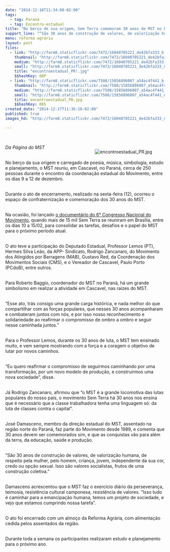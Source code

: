 ```yaml
---
date: "2014-12-16T11:34:08-02:00"
tags:
  - tag: Paraná
  - tag: Encontro-estadual
title: "No berço de sua origem, Sem Terra comemoram 30 anos de MST no Paraná"
support_line: "“São 30 anos de construção de valores, de valorização humana, de respeito pela mulher, pelo homem, criança, jovem. São valores socialistas, frutos de uma construção coletiva.”"
menu: reforma agrária
layout: post
files:
  - link: "http://farm8.staticflickr.com/7472/16040705221_de42bfa333_b.jpg"
    thumbnail: "http://farm8.staticflickr.com/7472/16040705221_de42bfa333_t.jpg"
    medium: "http://farm8.staticflickr.com/7472/16040705221_de42bfa333_z.jpg"
    small: "http://farm8.staticflickr.com/7472/16040705221_de42bfa333_n.jpg"
    title: "encontroestadual_PR!.jpg"
    $$hashKey: 08P
  - link: "http://farm8.staticflickr.com/7508/15856896007_a54ac4f441_b.jpg"
    thumbnail: "http://farm8.staticflickr.com/7508/15856896007_a54ac4f441_t.jpg"
    medium: "http://farm8.staticflickr.com/7508/15856896007_a54ac4f441_z.jpg"
    small: "http://farm8.staticflickr.com/7508/15856896007_a54ac4f441_n.jpg"
    title: encontroestadual_PR.jpg
    $$hashKey: 08S
created_date: "2014-12-17T11:36:18-02:00"
published: true
images_hd: "http://farm8.staticflickr.com/7472/16040705221_de42bfa333_n.jpg"

---
```

<p>&nbsp;</p>

<figure class="image" style="float:right"><img alt="encontroestadual_PR.jpg" src="http://farm8.staticflickr.com/7508/15856896007_a54ac4f441_b.jpg" />
<figcaption></figcaption>
</figure>

<p><em>Da P&aacute;gina do MST</em></p>

<p><br />
No ber&ccedil;o da sua origem e carregado de poesia, m&uacute;sica, simbologia, estudo e planejamento, o MST reuniu, em Cascavel, no Paran&aacute;, cerca de 250 pessoas durante o encontro da coordena&ccedil;&atilde;o estadual do Movimento, entre os dias 9 a 12 de dezembro.&nbsp;</p>

<p><br />
Durante o ato de encerramento, realizado na sexta-feira (12), ocorreu o espa&ccedil;o de confraterniza&ccedil;&atilde;o e comemora&ccedil;&atilde;o dos 30 anos do MST.</p>

<p><br />
Na ocasi&atilde;o, foi lan&ccedil;ado&nbsp;<a href="http://www.mst.org.br/node/16873">o document&aacute;rio do 6&deg; Congresso Nacional do Movimento</a>, quando mais de 15 mil Sem Terra se reuniram em Bras&iacute;lia, entre os dias 10 a 15/02, para consolidar as tarefas, desafios e o papel do MST para o pr&oacute;ximo per&iacute;odo atual.</p>

<p><br />
O ato teve a participa&ccedil;&atilde;o do Deputado Estadual, Professor Lemos (PT), Hermes Silva Le&atilde;o, da APP- Sindicato, Rodrigo Zancanaro, do Movimento dos Atingidos por Barragens (MAB), Gustavo Red, da Coordena&ccedil;&atilde;o dos Movimentos Sociais (CMS), e o Vereador de Cascavel, Paulo Porto (PCdoB), entre outros.</p>

<p><br />
Para Roberto Baggio, coordenador do MST no Paran&aacute;, h&aacute; um grande simbolismo em realizar a atividade em Cascavel, nas ra&iacute;zes do MST.</p>

<p><br />
&ldquo;Esse ato, tr&aacute;s consigo uma grande carga hist&oacute;rica, e nada melhor do que compartilhar com as for&ccedil;as populares, que nesses 30 anos acompanharam e combateram juntos com n&oacute;s, e por isso nosso reconhecimento e solidariedade ao reafirmar o compromisso de ombro a ombro e seguir nesse caminhada juntos.&rdquo;</p>

<p><br />
Para o Professor Lemos, durante os 30 anos de luta, o MST tem ensinado muito, e vem sempre mostrando com a for&ccedil;a e a coragem o objetivo de lutar por novos caminhos.&nbsp;</p>

<p><br />
&ldquo;Eu quero reafirmar o compromisso de seguirmos caminhando por uma transforma&ccedil;&atilde;o, por um novo modelo de produ&ccedil;&atilde;o, e construirmos uma nova sociedade&rdquo;, disse.</p>

<p><br />
J&aacute; Rodrigo Zancanaro, afirmou que &ldquo;o MST &eacute; a grande locomotiva das lutas populares do nosso pa&iacute;s, o movimento Sem Terra h&aacute; 30 anos nos ensina que &eacute; necess&aacute;rio que a classe trabalhadora tenha uma linguagem s&oacute;: da luta de classes contra o capital&rdquo;.</p>

<p><br />
Jos&eacute; Damasceno, membro da dire&ccedil;&atilde;o estadual do MST, assentado na regi&atilde;o norte do Paran&aacute;, faz parte do Movimento desde 1989, e comenta que 30 anos devem ser comemorados sim, e que as conquistas v&atilde;o para al&eacute;m da terra, da educa&ccedil;&atilde;o, sa&uacute;de e produ&ccedil;&atilde;o.</p>

<p><br />
&ldquo;S&atilde;o 30 anos de constru&ccedil;&atilde;o de valores, de valoriza&ccedil;&atilde;o humana, de respeito pela mulher, pelo homem, crian&ccedil;a, jovem, independente da sua cor, credo ou op&ccedil;&atilde;o sexual. Isso s&atilde;o valores socialistas, frutos de uma constru&ccedil;&atilde;o coletiva.&rdquo;</p>

<p><br />
Damasceno acrescentou que o MST faz o exerc&iacute;cio di&aacute;rio da perseveran&ccedil;a, teimosia, resist&ecirc;ncia cultural camponesa, resist&ecirc;ncia de valores. &ldquo;Isso tudo &eacute; caminhar para a emancipa&ccedil;&atilde;o humana, temos um projeto de sociedade, e vejo que estamos cumprindo nossa tarefa&rdquo;.</p>

<p><br />
O ato foi encerrado com um almo&ccedil;o da Reforma Agr&aacute;ria, com alimenta&ccedil;&atilde;o cedida pelos assentados da regi&atilde;o.</p>

<p><br />
Durante toda a semana os participantes realizaram estudo e planejamento para o pr&oacute;ximo ano.</p>
